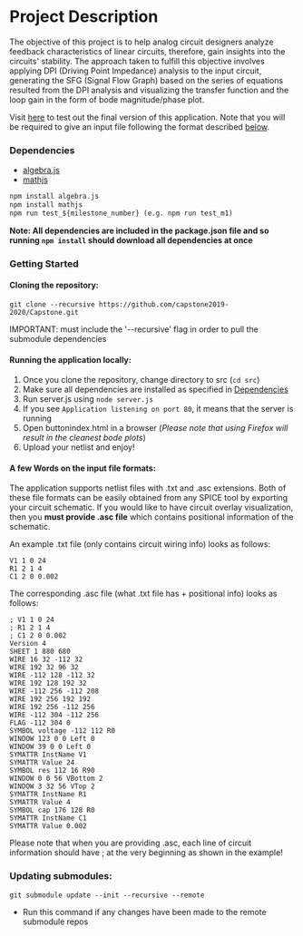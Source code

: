 # Project Description
The objective of this project is to help analog circuit designers analyze feedback characteristics of linear circuits, therefore, gain insights into the circuits' stability. The approach taken to fulfill this objective involves applying DPI (Driving Point Impedance) analysis to the input circuit, generating the SFG (Signal Flow Graph) based on the series of equations resulted from the DPI analysis and visualizing the transfer function and the loop gain in the form of bode magnitude/phase plot.

Visit [here](http://capstone-45-sfg.s3-website-us-east-1.amazonaws.com/) to test out the final version of this application. Note that you will be required to give an input file following the format described [below](https://github.com/capstone2019-2020/Capstone/blob/master/README.md#a-few-words-on-the-input-file-formats).

### Dependencies
* [algebra.js](https://algebra.js.org/)
* [mathjs](https://mathjs.org/)

```html
npm install algebra.js 
npm install mathjs 
npm run test_${milestone_number} (e.g. npm run test_m1)
```

**Note: All dependencies are included in the package.json file and so running ```npm install``` 
should download all dependencies at once**

### Getting Started
#### Cloning the repository:
```
git clone --recursive https://github.com/capstone2019-2020/Capstone.git
```
IMPORTANT: must include the '--recursive' flag in order to pull the submodule dependencies

#### Running the application locally:
1. Once you clone the repository, change directory to src (```cd src```)
2. Make sure all dependencies are installed as specified in [Dependencies](https://github.com/capstone2019-2020/Capstone#dependencies)
3. Run server.js using ```node server.js```
4. If you see ```Application listening on port 80```, it means that the server is running
5. Open buttonindex.html in a browser (*Please note that using Firefox will result in the cleanest bode plots*)
6. Upload your netlist and enjoy!

#### A few Words on the input file formats:
The application supports netlist files with .txt and .asc extensions. Both of these file formats can be easily obtained from any SPICE tool by exporting your circuit schematic. If you would like to have circuit overlay visualization, then you **must provide .asc file** which contains positional information of the schematic.

An example .txt file (only contains circuit wiring info) looks as follows:
```
V1 1 0 24
R1 2 1 4
C1 2 0 0.002
```

The corresponding .asc file (what .txt file has + positional info) looks as follows:
```
; V1 1 0 24
; R1 2 1 4
; C1 2 0 0.002
Version 4
SHEET 1 880 680
WIRE 16 32 -112 32
WIRE 192 32 96 32
WIRE -112 128 -112 32
WIRE 192 128 192 32
WIRE -112 256 -112 208
WIRE 192 256 192 192
WIRE 192 256 -112 256
WIRE -112 304 -112 256
FLAG -112 304 0
SYMBOL voltage -112 112 R0
WINDOW 123 0 0 Left 0
WINDOW 39 0 0 Left 0
SYMATTR InstName V1
SYMATTR Value 24
SYMBOL res 112 16 R90
WINDOW 0 0 56 VBottom 2
WINDOW 3 32 56 VTop 2
SYMATTR InstName R1
SYMATTR Value 4
SYMBOL cap 176 128 R0
SYMATTR InstName C1
SYMATTR Value 0.002
```

Please note that when you are providing .asc, each line of circuit information should have ; at the very beginning as shown in the example!



### Updating submodules:
```
git submodule update --init --recursive --remote
```
* Run this command if any changes have been made to the remote submodule repos
